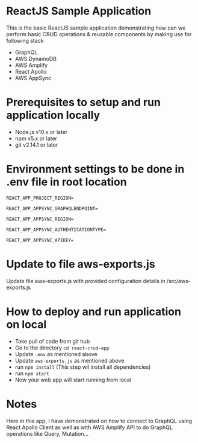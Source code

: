 # ReactJS Sample Application

This is the basic ReactJS sample application demonstrating how can we perform basic CRUD operations & reusable components by making use for following stack
- GraphQL
- AWS DynamoDB
- AWS Amplify
- React Apollo
- AWS AppSync

# Prerequisites to setup and run application locally
- Node.js v10.x or later
- npm v5.x or later
- git v2.14.1 or later


# Environment settings to be done in .env file in root location
`REACT_APP_PROJECT_REGION=`

`REACT_APP_APPSYNC_GRAPHQLENDPOINT=`

`REACT_APP_APPSYNC_REGION=`

`REACT_APP_APPSYNC_AUTHENTICATIONTYPE=`

`REACT_APP_APPSYNC_APIKEY=`

# Update to file  aws-exports.js 
Update file aws-exports.js with provided configuration details in  /src/aws-exports.js

# How to deploy and run application on local
- Take pull of code from git hub
- Go to the directory `cd react-crud-app`
- Update `.env` as mentioned above
- Update `aws-exports.js` as mentioned above
- run `npm install` (This step wil install all dependencies)
- run `npm start` 
- Now your web app will start running from local

# Notes

Here in this app, I have demonstrated on how to connect to GraphQL using React Apollo Client as well as with AWS Amplify API to do GraphQL operations like Query, Mutation...
